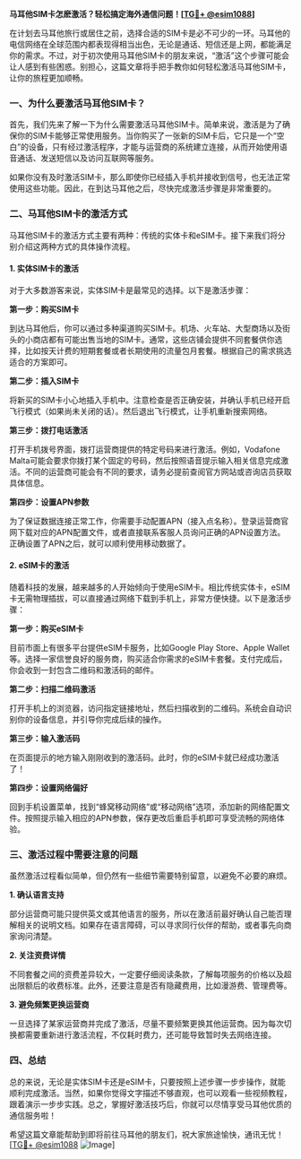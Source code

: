 **马耳他SIM卡怎麽激活？轻松搞定海外通信问题！[[TG💪+ @esim1088](https://t.me/s/esim1088)]**

在计划去马耳他旅行或居住之前，选择合适的SIM卡是必不可少的一环。马耳他的电信网络在全球范围内都表现得相当出色，无论是通话、短信还是上网，都能满足你的需求。不过，对于初次使用马耳他SIM卡的朋友来说，“激活”这个步骤可能会让人感到有些困惑。别担心，这篇文章将手把手教你如何轻松激活马耳他SIM卡，让你的旅程更加顺畅。

### 一、为什么要激活马耳他SIM卡？

首先，我们先来了解一下为什么需要激活马耳他SIM卡。简单来说，激活是为了确保你的SIM卡能够正常使用服务。当你购买了一张新的SIM卡后，它只是一个“空白”的设备，只有经过激活程序，才能与运营商的系统建立连接，从而开始使用语音通话、发送短信以及访问互联网等服务。

如果你没有及时激活SIM卡，那么即使你已经插入手机并接收到信号，也无法正常使用这些功能。因此，在到达马耳他之后，尽快完成激活步骤是非常重要的。

### 二、马耳他SIM卡的激活方式

马耳他SIM卡的激活方式主要有两种：传统的实体卡和eSIM卡。接下来我们将分别介绍这两种方式的具体操作流程。

#### 1. 实体SIM卡的激活

对于大多数游客来说，实体SIM卡是最常见的选择。以下是激活步骤：

**第一步：购买SIM卡**

到达马耳他后，你可以通过多种渠道购买SIM卡。机场、火车站、大型商场以及街头的小商店都有可能出售当地的SIM卡。通常，这些店铺会提供不同套餐供你选择，比如按天计费的短期套餐或者长期使用的流量包月套餐。根据自己的需求挑选适合的方案即可。

**第二步：插入SIM卡**

将新买的SIM卡小心地插入手机中。注意检查是否正确安装，并确认手机已经开启飞行模式（如果尚未关闭的话）。然后退出飞行模式，让手机重新搜索网络。

**第三步：拨打电话激活**

打开手机拨号界面，拨打运营商提供的特定号码来进行激活。例如，Vodafone Malta可能会要求你拨打某个固定的号码，然后按照语音提示输入相关信息完成激活。不同的运营商可能会有不同的要求，请务必提前查阅官方网站或咨询店员获取具体信息。

**第四步：设置APN参数**

为了保证数据连接正常工作，你需要手动配置APN（接入点名称）。登录运营商官网下载对应的APN配置文件，或者直接联系客服人员询问正确的APN设置方法。正确设置了APN之后，就可以顺利使用移动数据了。

#### 2. eSIM卡的激活

随着科技的发展，越来越多的人开始倾向于使用eSIM卡。相比传统实体卡，eSIM卡无需物理插拔，可以直接通过网络下载到手机上，非常方便快捷。以下是激活步骤：

**第一步：购买eSIM卡**

目前市面上有很多平台提供eSIM卡服务，比如Google Play Store、Apple Wallet等。选择一家信誉良好的服务商，购买适合你需求的eSIM卡套餐。支付完成后，你会收到一封包含二维码和激活码的邮件。

**第二步：扫描二维码激活**

打开手机上的浏览器，访问指定链接地址，然后扫描收到的二维码。系统会自动识别你的设备信息，并引导你完成后续的操作。

**第三步：输入激活码**

在页面提示的地方输入刚刚收到的激活码。此时，你的eSIM卡就已经成功激活了！

**第四步：设置网络偏好**

回到手机设置菜单，找到“蜂窝移动网络”或“移动网络”选项，添加新的网络配置文件。按照提示输入相应的APN参数，保存更改后重启手机即可享受流畅的网络体验。

### 三、激活过程中需要注意的问题

虽然激活过程看似简单，但仍然有一些细节需要特别留意，以避免不必要的麻烦。

**1. 确认语言支持**

部分运营商可能只提供英文或其他语言的服务，所以在激活前最好确认自己能否理解相关的说明文档。如果存在语言障碍，可以寻求同行伙伴的帮助，或者事先向商家询问清楚。

**2. 关注资费详情**

不同套餐之间的资费差异较大，一定要仔细阅读条款，了解每项服务的价格以及超出限额后的收费标准。此外，还要注意是否有隐藏费用，比如漫游费、管理费等。

**3. 避免频繁更换运营商**

一旦选择了某家运营商并完成了激活，尽量不要频繁更换其他运营商。因为每次切换都需要重新进行激活流程，不仅耗时费力，还可能导致暂时失去网络连接。

### 四、总结

总的来说，无论是实体SIM卡还是eSIM卡，只要按照上述步骤一步步操作，就能顺利完成激活。当然，如果你觉得文字描述不够直观，也可以观看一些视频教程，跟着演示一步步实践。总之，掌握好激活技巧后，你就可以尽情享受马耳他优质的通信服务啦！

希望这篇文章能帮助到即将前往马耳他的朋友们，祝大家旅途愉快，通讯无忧！[[TG💪+ @esim1088](https://t.me/s/esim1088) ![Image](https://i.postimg.cc/4NQfJmqS/Snipaste-2025-05-13-00-14-12.png)]